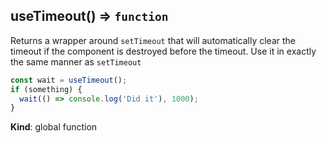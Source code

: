 <a name="useTimeout"></a>

## useTimeout() ⇒ <code>function</code>
Returns a wrapper around `setTimeout` that will
automatically clear the timeout if the component
is destroyed before the timeout. Use it in exactly
the same manner as `setTimeout`

```js
const wait = useTimeout();
if (something) {
  wait(() => console.log('Did it'), 1000);
}
```

**Kind**: global function  
